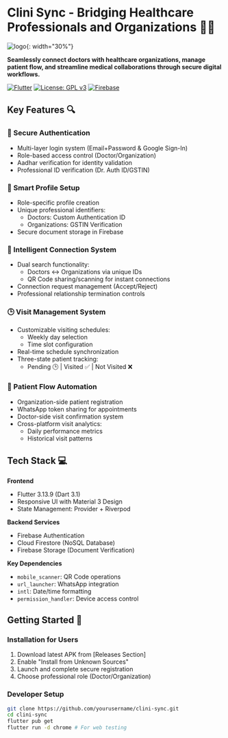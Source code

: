 # Clini Sync - Bridging Healthcare Professionals and Organizations 🏥🤝
![logo](https://github.com/user-attachments/assets/a3c571d8-53d8-4516-a2c2-2dc03f07be5e){: width="30%"}


**Seamlessly connect doctors with healthcare organizations, manage patient flow, and streamline medical collaborations through secure digital workflows.**

[![Flutter](https://img.shields.io/badge/Flutter-3.13.9-blue.svg)](https://flutter.dev)
[![License: GPL v3](https://img.shields.io/badge/License-GPLv3-blue.svg)](https://www.gnu.org/licenses/gpl-3.0)
[![Firebase](https://img.shields.io/badge/Firebase-Emulator%20Ready-orange.svg)](https://firebase.google.com)

## Key Features 🔍

### 🔐 Secure Authentication
- Multi-layer login system (Email+Password & Google Sign-In)
- Role-based access control (Doctor/Organization)
- Aadhar verification for identity validation
- Professional ID verification (Dr. Auth ID/GSTIN)

### 👤 Smart Profile Setup
- Role-specific profile creation
- Unique professional identifiers:
  - Doctors: Custom Authentication ID
  - Organizations: GSTIN Verification
- Secure document storage in Firebase

### 🔗 Intelligent Connection System
- Dual search functionality:
  - Doctors ↔ Organizations via unique IDs
  - QR Code sharing/scanning for instant connections
- Connection request management (Accept/Reject)
- Professional relationship termination controls

### 🕒 Visit Management System
- Customizable visiting schedules:
  - Weekly day selection
  - Time slot configuration
- Real-time schedule synchronization
- Three-state patient tracking:
  - Pending 🕒 | Visited ✅ | Not Visited ❌

### 🚀 Patient Flow Automation
- Organization-side patient registration
- WhatsApp token sharing for appointments
- Doctor-side visit confirmation system
- Cross-platform visit analytics:
  - Daily performance metrics
  - Historical visit patterns

## Tech Stack 💻

**Frontend**  
- Flutter 3.13.9 (Dart 3.1)
- Responsive UI with Material 3 Design
- State Management: Provider + Riverpod

**Backend Services**  
- Firebase Authentication
- Cloud Firestore (NoSQL Database)
- Firebase Storage (Document Verification)

**Key Dependencies**  
- `mobile_scanner`: QR Code operations
- `url_launcher`: WhatsApp integration
- `intl`: Date/time formatting
- `permission_handler`: Device access control

## Getting Started 🚀

### Installation for Users
1. Download latest APK from [Releases Section]
2. Enable "Install from Unknown Sources"
3. Launch and complete secure registration
4. Choose professional role (Doctor/Organization)

### Developer Setup
```bash
git clone https://github.com/yourusername/clini-sync.git
cd clini-sync
flutter pub get
flutter run -d chrome # For web testing
